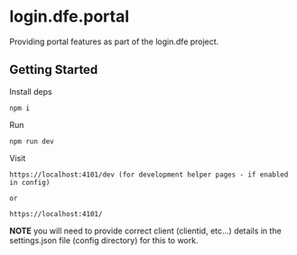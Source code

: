 # login.dfe.portal

Providing portal features as part of the login.dfe project.

## Getting Started

Install deps
```
npm i
```

Run
```
npm run dev
```

Visit
```
https://localhost:4101/dev (for development helper pages - if enabled in config)

or 

https://localhost:4101/ 

```
**NOTE** you will need to provide correct client (clientid, etc...) details in the settings.json file (config directory) for this to work. 
